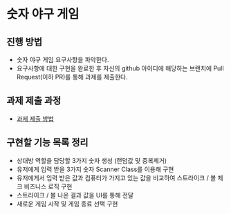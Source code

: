 # 숫자 야구 게임
## 진행 방법
* 숫자 야구 게임 요구사항을 파악한다.
* 요구사항에 대한 구현을 완료한 후 자신의 github 아이디에 해당하는 브랜치에 Pull Request(이하 PR)를 통해 과제를 제출한다.

## 과제 제출 과정
* [과제 제출 방법](https://github.com/next-step/nextstep-docs/tree/master/precourse)

## 구현할 기능 목록 정리
* 상대방 역할을 담당할 3가지 숫자 생성 (랜덤값 및 중복제거)
* 유저에게 입력 받을 3가지 숫자 Scanner Class를 이용해 구현
* 유저에게서 입력 받은 값과 컴퓨터가 가지고 있는 값을 비교하여 스트라이크 / 볼 체크 비즈니스 로직 구현
* 스트라이크 / 볼 나온 결과 값을 UI를 통해 전달
* 새로운 게임 시작 및 게임 종료 선택 구현